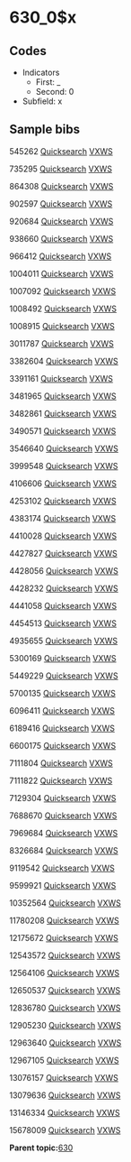 # 630\_0$x

## Codes

-   Indicators
    -   First: \_
    -   Second: 0
-   Subfield: x

## Sample bibs

545262 [Quicksearch](https://search.library.yale.edu/catalog/545262) [VXWS](http://prodorbis.library.yale.edu:7014/vxws/GetHoldingsService?bibId=545262)

735295 [Quicksearch](https://search.library.yale.edu/catalog/735295) [VXWS](http://prodorbis.library.yale.edu:7014/vxws/GetHoldingsService?bibId=735295)

864308 [Quicksearch](https://search.library.yale.edu/catalog/864308) [VXWS](http://prodorbis.library.yale.edu:7014/vxws/GetHoldingsService?bibId=864308)

902597 [Quicksearch](https://search.library.yale.edu/catalog/902597) [VXWS](http://prodorbis.library.yale.edu:7014/vxws/GetHoldingsService?bibId=902597)

920684 [Quicksearch](https://search.library.yale.edu/catalog/920684) [VXWS](http://prodorbis.library.yale.edu:7014/vxws/GetHoldingsService?bibId=920684)

938660 [Quicksearch](https://search.library.yale.edu/catalog/938660) [VXWS](http://prodorbis.library.yale.edu:7014/vxws/GetHoldingsService?bibId=938660)

966412 [Quicksearch](https://search.library.yale.edu/catalog/966412) [VXWS](http://prodorbis.library.yale.edu:7014/vxws/GetHoldingsService?bibId=966412)

1004011 [Quicksearch](https://search.library.yale.edu/catalog/1004011) [VXWS](http://prodorbis.library.yale.edu:7014/vxws/GetHoldingsService?bibId=1004011)

1007092 [Quicksearch](https://search.library.yale.edu/catalog/1007092) [VXWS](http://prodorbis.library.yale.edu:7014/vxws/GetHoldingsService?bibId=1007092)

1008492 [Quicksearch](https://search.library.yale.edu/catalog/1008492) [VXWS](http://prodorbis.library.yale.edu:7014/vxws/GetHoldingsService?bibId=1008492)

1008915 [Quicksearch](https://search.library.yale.edu/catalog/1008915) [VXWS](http://prodorbis.library.yale.edu:7014/vxws/GetHoldingsService?bibId=1008915)

3011787 [Quicksearch](https://search.library.yale.edu/catalog/3011787) [VXWS](http://prodorbis.library.yale.edu:7014/vxws/GetHoldingsService?bibId=3011787)

3382604 [Quicksearch](https://search.library.yale.edu/catalog/3382604) [VXWS](http://prodorbis.library.yale.edu:7014/vxws/GetHoldingsService?bibId=3382604)

3391161 [Quicksearch](https://search.library.yale.edu/catalog/3391161) [VXWS](http://prodorbis.library.yale.edu:7014/vxws/GetHoldingsService?bibId=3391161)

3481965 [Quicksearch](https://search.library.yale.edu/catalog/3481965) [VXWS](http://prodorbis.library.yale.edu:7014/vxws/GetHoldingsService?bibId=3481965)

3482861 [Quicksearch](https://search.library.yale.edu/catalog/3482861) [VXWS](http://prodorbis.library.yale.edu:7014/vxws/GetHoldingsService?bibId=3482861)

3490571 [Quicksearch](https://search.library.yale.edu/catalog/3490571) [VXWS](http://prodorbis.library.yale.edu:7014/vxws/GetHoldingsService?bibId=3490571)

3546640 [Quicksearch](https://search.library.yale.edu/catalog/3546640) [VXWS](http://prodorbis.library.yale.edu:7014/vxws/GetHoldingsService?bibId=3546640)

3999548 [Quicksearch](https://search.library.yale.edu/catalog/3999548) [VXWS](http://prodorbis.library.yale.edu:7014/vxws/GetHoldingsService?bibId=3999548)

4106606 [Quicksearch](https://search.library.yale.edu/catalog/4106606) [VXWS](http://prodorbis.library.yale.edu:7014/vxws/GetHoldingsService?bibId=4106606)

4253102 [Quicksearch](https://search.library.yale.edu/catalog/4253102) [VXWS](http://prodorbis.library.yale.edu:7014/vxws/GetHoldingsService?bibId=4253102)

4383174 [Quicksearch](https://search.library.yale.edu/catalog/4383174) [VXWS](http://prodorbis.library.yale.edu:7014/vxws/GetHoldingsService?bibId=4383174)

4410028 [Quicksearch](https://search.library.yale.edu/catalog/4410028) [VXWS](http://prodorbis.library.yale.edu:7014/vxws/GetHoldingsService?bibId=4410028)

4427827 [Quicksearch](https://search.library.yale.edu/catalog/4427827) [VXWS](http://prodorbis.library.yale.edu:7014/vxws/GetHoldingsService?bibId=4427827)

4428056 [Quicksearch](https://search.library.yale.edu/catalog/4428056) [VXWS](http://prodorbis.library.yale.edu:7014/vxws/GetHoldingsService?bibId=4428056)

4428232 [Quicksearch](https://search.library.yale.edu/catalog/4428232) [VXWS](http://prodorbis.library.yale.edu:7014/vxws/GetHoldingsService?bibId=4428232)

4441058 [Quicksearch](https://search.library.yale.edu/catalog/4441058) [VXWS](http://prodorbis.library.yale.edu:7014/vxws/GetHoldingsService?bibId=4441058)

4454513 [Quicksearch](https://search.library.yale.edu/catalog/4454513) [VXWS](http://prodorbis.library.yale.edu:7014/vxws/GetHoldingsService?bibId=4454513)

4935655 [Quicksearch](https://search.library.yale.edu/catalog/4935655) [VXWS](http://prodorbis.library.yale.edu:7014/vxws/GetHoldingsService?bibId=4935655)

5300169 [Quicksearch](https://search.library.yale.edu/catalog/5300169) [VXWS](http://prodorbis.library.yale.edu:7014/vxws/GetHoldingsService?bibId=5300169)

5449229 [Quicksearch](https://search.library.yale.edu/catalog/5449229) [VXWS](http://prodorbis.library.yale.edu:7014/vxws/GetHoldingsService?bibId=5449229)

5700135 [Quicksearch](https://search.library.yale.edu/catalog/5700135) [VXWS](http://prodorbis.library.yale.edu:7014/vxws/GetHoldingsService?bibId=5700135)

6096411 [Quicksearch](https://search.library.yale.edu/catalog/6096411) [VXWS](http://prodorbis.library.yale.edu:7014/vxws/GetHoldingsService?bibId=6096411)

6189416 [Quicksearch](https://search.library.yale.edu/catalog/6189416) [VXWS](http://prodorbis.library.yale.edu:7014/vxws/GetHoldingsService?bibId=6189416)

6600175 [Quicksearch](https://search.library.yale.edu/catalog/6600175) [VXWS](http://prodorbis.library.yale.edu:7014/vxws/GetHoldingsService?bibId=6600175)

7111804 [Quicksearch](https://search.library.yale.edu/catalog/7111804) [VXWS](http://prodorbis.library.yale.edu:7014/vxws/GetHoldingsService?bibId=7111804)

7111822 [Quicksearch](https://search.library.yale.edu/catalog/7111822) [VXWS](http://prodorbis.library.yale.edu:7014/vxws/GetHoldingsService?bibId=7111822)

7129304 [Quicksearch](https://search.library.yale.edu/catalog/7129304) [VXWS](http://prodorbis.library.yale.edu:7014/vxws/GetHoldingsService?bibId=7129304)

7688670 [Quicksearch](https://search.library.yale.edu/catalog/7688670) [VXWS](http://prodorbis.library.yale.edu:7014/vxws/GetHoldingsService?bibId=7688670)

7969684 [Quicksearch](https://search.library.yale.edu/catalog/7969684) [VXWS](http://prodorbis.library.yale.edu:7014/vxws/GetHoldingsService?bibId=7969684)

8326684 [Quicksearch](https://search.library.yale.edu/catalog/8326684) [VXWS](http://prodorbis.library.yale.edu:7014/vxws/GetHoldingsService?bibId=8326684)

9119542 [Quicksearch](https://search.library.yale.edu/catalog/9119542) [VXWS](http://prodorbis.library.yale.edu:7014/vxws/GetHoldingsService?bibId=9119542)

9599921 [Quicksearch](https://search.library.yale.edu/catalog/9599921) [VXWS](http://prodorbis.library.yale.edu:7014/vxws/GetHoldingsService?bibId=9599921)

10352564 [Quicksearch](https://search.library.yale.edu/catalog/10352564) [VXWS](http://prodorbis.library.yale.edu:7014/vxws/GetHoldingsService?bibId=10352564)

11780208 [Quicksearch](https://search.library.yale.edu/catalog/11780208) [VXWS](http://prodorbis.library.yale.edu:7014/vxws/GetHoldingsService?bibId=11780208)

12175672 [Quicksearch](https://search.library.yale.edu/catalog/12175672) [VXWS](http://prodorbis.library.yale.edu:7014/vxws/GetHoldingsService?bibId=12175672)

12543572 [Quicksearch](https://search.library.yale.edu/catalog/12543572) [VXWS](http://prodorbis.library.yale.edu:7014/vxws/GetHoldingsService?bibId=12543572)

12564106 [Quicksearch](https://search.library.yale.edu/catalog/12564106) [VXWS](http://prodorbis.library.yale.edu:7014/vxws/GetHoldingsService?bibId=12564106)

12650537 [Quicksearch](https://search.library.yale.edu/catalog/12650537) [VXWS](http://prodorbis.library.yale.edu:7014/vxws/GetHoldingsService?bibId=12650537)

12836780 [Quicksearch](https://search.library.yale.edu/catalog/12836780) [VXWS](http://prodorbis.library.yale.edu:7014/vxws/GetHoldingsService?bibId=12836780)

12905230 [Quicksearch](https://search.library.yale.edu/catalog/12905230) [VXWS](http://prodorbis.library.yale.edu:7014/vxws/GetHoldingsService?bibId=12905230)

12963640 [Quicksearch](https://search.library.yale.edu/catalog/12963640) [VXWS](http://prodorbis.library.yale.edu:7014/vxws/GetHoldingsService?bibId=12963640)

12967105 [Quicksearch](https://search.library.yale.edu/catalog/12967105) [VXWS](http://prodorbis.library.yale.edu:7014/vxws/GetHoldingsService?bibId=12967105)

13076157 [Quicksearch](https://search.library.yale.edu/catalog/13076157) [VXWS](http://prodorbis.library.yale.edu:7014/vxws/GetHoldingsService?bibId=13076157)

13079636 [Quicksearch](https://search.library.yale.edu/catalog/13079636) [VXWS](http://prodorbis.library.yale.edu:7014/vxws/GetHoldingsService?bibId=13079636)

13146334 [Quicksearch](https://search.library.yale.edu/catalog/13146334) [VXWS](http://prodorbis.library.yale.edu:7014/vxws/GetHoldingsService?bibId=13146334)

15678009 [Quicksearch](https://search.library.yale.edu/catalog/15678009) [VXWS](http://prodorbis.library.yale.edu:7014/vxws/GetHoldingsService?bibId=15678009)

**Parent topic:**[630](../../tags/630/630.md)


